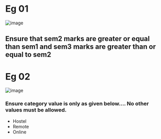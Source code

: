 
# Eg 01
![image](https://github.com/user-attachments/assets/2bd73f19-e156-43c6-a070-53c1fb8e7e1e)

## Ensure that sem2 marks are greater or equal than sem1 and sem3 marks are greater than or equal to sem2

# Eg 02
![image](https://github.com/user-attachments/assets/7e85949c-9ef4-47aa-84e4-eba5b35aa613)

### Ensure category value is only as given below.... No other values must be allowed.
- Hostel
- Remote
- Online

